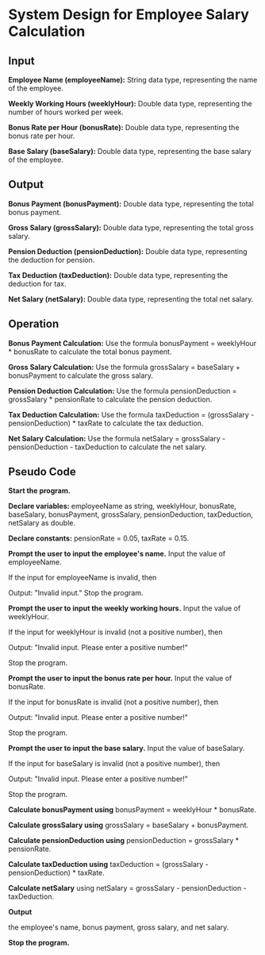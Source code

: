 # System Design for Employee Salary Calculation
## Input

**Employee Name (employeeName):** String data type, representing the name of the employee.

**Weekly Working Hours (weeklyHour):** Double data type, representing the number of hours worked per week.

**Bonus Rate per Hour (bonusRate):** Double data type, representing the bonus rate per hour.

**Base Salary (baseSalary):** Double data type, representing the base salary of the employee.

## Output

**Bonus Payment (bonusPayment):** Double data type, representing the total bonus payment.

**Gross Salary (grossSalary):** Double data type, representing the total gross salary.

**Pension Deduction (pensionDeduction):** Double data type, representing the deduction for pension.

**Tax Deduction (taxDeduction):** Double data type, representing the deduction for tax.

**Net Salary (netSalary):** Double data type, representing the total net salary.

## Operation

**Bonus Payment Calculation:** Use the formula bonusPayment = weeklyHour * bonusRate to calculate the total bonus payment.

**Gross Salary Calculation:** Use the formula grossSalary = baseSalary + bonusPayment to calculate the gross salary.

**Pension Deduction Calculation:** Use the formula pensionDeduction = grossSalary * pensionRate to calculate the pension deduction.

**Tax Deduction Calculation:** Use the formula taxDeduction = (grossSalary - pensionDeduction) * taxRate to calculate the tax deduction.

**Net Salary Calculation:** Use the formula netSalary = grossSalary - pensionDeduction - taxDeduction to calculate the net salary.

## Pseudo Code

**Start the program.**

**Declare variables:** employeeName as string, weeklyHour, bonusRate, baseSalary, bonusPayment, grossSalary, pensionDeduction, taxDeduction, netSalary as double.

**Declare constants:** 
pensionRate = 0.05, taxRate = 0.15.

**Prompt the user to input the employee's name.**
Input the value of employeeName.

If the input for employeeName is invalid, then

  Output: "Invalid input."
    Stop the program.

**Prompt the user to input the weekly working hours.**
Input the value of weeklyHour.

If the input for weeklyHour is invalid (not a positive number), then

  Output: "Invalid input. Please enter a positive number!"
  
  Stop the program.

**Prompt the user to input the bonus rate per hour.**
Input the value of bonusRate.

If the input for bonusRate is invalid (not a positive number), then

  Output: "Invalid input. Please enter a positive number!"
 
  Stop the program.

**Prompt the user to input the base salary.**
Input the value of baseSalary.

If the input for baseSalary is invalid (not a positive number), then

   Output: "Invalid input. Please enter a positive number!"
   
   Stop the program.

**Calculate bonusPayment using**
bonusPayment = weeklyHour * bonusRate.

**Calculate grossSalary using**
grossSalary = baseSalary + bonusPayment.

**Calculate pensionDeduction using** pensionDeduction = grossSalary * pensionRate.

**Calculate taxDeduction using** taxDeduction = (grossSalary - pensionDeduction) * taxRate.

**Calculate netSalary**
using netSalary = grossSalary - pensionDeduction - taxDeduction.

**Output**

the employee's name, bonus payment, gross salary, and net salary.

**Stop the program.**
